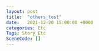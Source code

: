 ```yaml
---
layout: post
title:  "others_test"
date:   2021-12-20 15:00:00 +0000
categories: Etc
Tags: Story Etc
SceneCode: []
---
```

